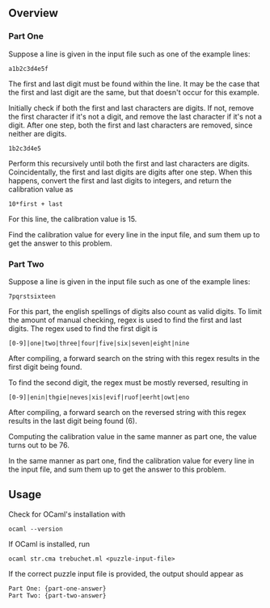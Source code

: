 ## Overview

### Part One

Suppose a line is given in the input file such as one of the example lines:

```
a1b2c3d4e5f
```

The first and last digit must be found within the line.  It may be the case
that the first and last digit are the same, but that doesn't occur for this
example.

Initially check if both the first and last characters are digits.
If not, remove the first character if it's not a digit, and remove the last
character if it's not a digit.  After one step, both the first and last
characters are removed, since neither are digits.

```
1b2c3d4e5
```

Perform this recursively until both the first and last characters are digits.
Coincidentally, the first and last digits are digits after one step.  When
this happens, convert the first and last digits to integers, and return the
calibration value as

```
10*first + last
```

For this line, the calibration value is 15.

Find the calibration value for every line in the input file, and sum them up
to get the answer to this problem.

### Part Two

Suppose a line is given in the input file such as one of the example lines:

```
7pqrstsixteen
```

For this part, the english spellings of digits also count as valid digits.
To limit the amount of manual checking, regex is used to find the first and
last digits.  The regex used to find the first digit is

```
[0-9]|one|two|three|four|five|six|seven|eight|nine
```

After compiling, a forward search on the string with this regex results in the
first digit being found.

To find the second digit, the regex must be mostly reversed, resulting in

```
[0-9]|enin|thgie|neves|xis|evif|ruof|eerht|owt|eno
```

After compiling, a forward search on the reversed string with this regex
results in the last digit being found (6).

Computing the calibration value in the same manner as part one, the value
turns out to be 76.

In the same manner as part one, find the calibration value for every line in
the input file, and sum them up to get the answer to this problem.


## Usage

Check for OCaml's installation with

```
ocaml --version
```

If OCaml is installed, run

```
ocaml str.cma trebuchet.ml <puzzle-input-file>
```

If the correct puzzle input file is provided, the output should appear as

```
Part One: {part-one-answer}
Part Two: {part-two-answer}
```

